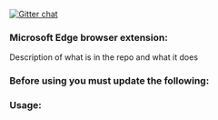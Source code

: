 [![Gitter chat](https://img.shields.io/badge/gitter-join%20chat-brightgreen.svg)](https://gitter.im/CiscoSecurity/Lobby "Gitter chat")

### Microsoft Edge browser extension:

Description of what is in the repo and what it does

### Before using you must update the following:

### Usage:
